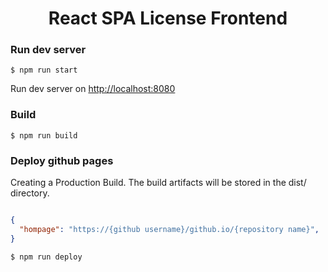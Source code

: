 <h1 align="center">React SPA License Frontend</h1>


### Run dev server

```shell
$ npm run start
```

Run dev server on [http://localhost:8080](http://localhost:8080)

### Build

```shell
$ npm run build
```

### Deploy github pages

Creating a Production Build. The build artifacts will be stored in the dist/ directory.

```json

{
  "hompage": "https://{github username}/github.io/{repository name}",
}
```

```shell
$ npm run deploy
```
